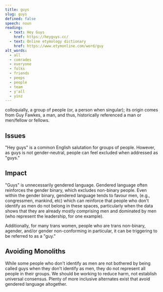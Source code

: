 ```yaml
---
title: guys
slug: guys
defined: false
speech: noun
reading:
  - text: Hey Guys
    href: https://heyguys.cc/
  - text: Online etymology dictionary
    href: https://www.etymonline.com/word/guy
alt_words:
  - all
  - comrades
  - everyone
  - folks
  - friends
  - peeps
  - people
  - team
  - y'all
  - yinz
---
```


colloquially, a group of people (or, a person when singular); its origin comes from Guy Fawkes, a man, and thus, historically referenced a man or men/fellow or fellows. 

## Issues
"Hey guys" is a common English salutation for groups of people. However, as guys is not gender-neutral, people can feel excluded when addressed as "guys."

## Impact
"Guys" is unnecessarily gendered language. Gendered language often reinforces the gender binary, which excludes non-binary people. Even within the gender binary, gendered language tends to favour men, (e.g., congressmen, mankind, etc) which can reinforce that people who don't identify as men do not belong in these spaces, particularly when the data shows that they are already mostly comprising men and dominated by men (who represent the leadership, for one example).

Additionally, for many trans women, people who are trans non-binary, agender, and/or gender non-conforming in particular, it can be triggering to be referred to as a "guy."

## Avoiding Monoliths
While some people who don't identify as men are not bothered by being called guys when they don't identify as men, they do not represent all people in their groups. We should be working to reduce harm, not establish universal consensus. Plenty of more inclusive alternates exist that avoid gendered language altogether.

